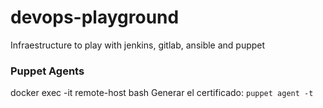 # devops-playground
Infraestructure to play with jenkins, gitlab, ansible and puppet

### Puppet Agents
docker exec -it remote-host bash
Generar el certificado: `puppet agent -t`
